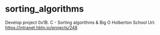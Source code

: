 # sorting_algorithms
Develop project
0x1B. C - Sorting algorithms &amp; Big O
Holberton School
Url: https://intranet.hbtn.io/projects/248
